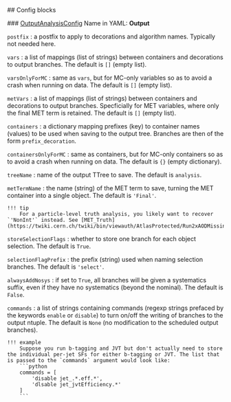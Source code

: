 <!---
## Make-methods

!!! warning
    No such method exist for ntupling algorithms!
--->

## Config blocks

### [OutputAnalysisConfig](https://acode-browser1.usatlas.bnl.gov/lxr/source/athena/PhysicsAnalysis/Algorithms/AsgAnalysisAlgorithms/python/OutputAnalysisConfig.py)
Name in YAML: **Output**

`postfix`
:   a postfix to apply to decorations and algorithm names. Typically not needed here.

`vars`
:   a list of mappings (list of strings) between containers and decorations to output branches. The default is `[]` (empty list).

`varsOnlyForMC`
:   same as `vars`, but for MC-only variables so as to avoid a crash when running on data. The default is `[]` (empty list).

`metVars`
:   a list of mappings (list of strings) between containers and decorations to output branches. Specficially for MET variables, where only the final MET term is retained. The default is `[]` (empty list).

`containers`
:   a dictionary mapping prefixes (key) to container names (values) to be used when saving to the output tree. Branches are then of the form `prefix_decoration`.

`containersOnlyForMC`
:   same as containers, but for MC-only containers so as to avoid a crash when running on data. The default is `{}` (empty dictionary).

`treeName`
:   name of the output TTree to save. The default is `analysis`.

`metTermName`
:   the name (string) of the MET term to save, turning the MET container into a single object. The default is `'Final'`.

    !!! tip
        For a particle-level truth analysis, you likely want to recover `'NonInt'` instead. See [MET_Truth](https://twiki.cern.ch/twiki/bin/viewauth/AtlasProtected/Run2xAODMissingET#MET_Truth).

`storeSelectionFlags`
:   whether to store one branch for each object selection. The default is `True`.

`selectionFlagPrefix`
:   the prefix (string) used when naming selection branches. The default is `'select'`.

`alwaysAddNosys`
:   if set to `True`, all branches will be given a systematics suffix, even if they have no systematics (beyond the nominal). The default is `False`.

`commands`
:   a list of strings containing commands (regexp strings prefaced by the keywords `enable` or `disable`) to turn on/off the writing of branches to the output ntuple. The default is `None` (no modification to the scheduled output branches).

    !!! example
        Suppose you run b-tagging and JVT but don't actually need to store the individual per-jet SFs for either b-tagging or JVT. The list that is passed to the `commands` argument would look like:
        ```python
        commands = [
            'disable jet_.*.eff.*',
            'dlsable jet_jvtEfficiency.*'
        ]
        ```
